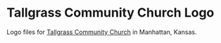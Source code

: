 # Tallgrass Community Church Logo

Logo files for [Tallgrass Community Church](https://tallgrass.church) in Manhattan, Kansas.
